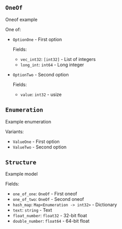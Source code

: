 ## `OneOf`

Oneof example

One of:

- `OptionOne` - First option

    Fields:

    - `vec_int32`: `[int32]` - List of integers
    - `long_int`: `int64` - Long integer

- `OptionTwo` - Second option

    Fields:

    - `value`: `int32` - usize


## `Enumeration`

Example enumeration

Variants:

- `ValueOne` - First option
- `ValueTwo` - Second option

## `Structure`

Example model

Fields:

- `one_of_one`: `OneOf` - First oneof
- `one_of_two`: `OneOf` - Second oneof
- `hash_map`: `Map<Enumeration -> int32>` - Dictionary
- `text`: `string` - Text
- `float_number`: `float32` - 32-bit float
- `double_number`: `float64` - 64-bit float
